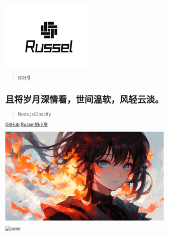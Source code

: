 <!-- _coverpage.md -->

![logo](/logo.png)

> 你好!👋

# 且将岁月深情看，世间温软，风轻云淡。

> Node.js/Doscify



[GitHub](https://github.com/qwe135791111)
[Russel的小屋](/README.md)



<!-- 背景图片 -->

![](/OK.jpg)

![color](#0080FF)
